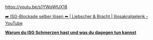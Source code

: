 https://youtu.be/s1YWqWfJX18

[➡️ ISG-Blockade selber lösen ⬅️ | Liebscher & Bracht | Iliosakralgelenk - YouTube](https://www.youtube.com/watch?v=zC0h5pF2SUs)

[**Warum du ISG Schmerzen hast und was du dagegen tun kannst**](https://youtu.be/NYax2Cv2xMo)